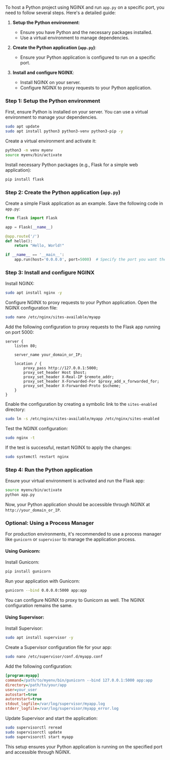 To host a Python project using NGINX and run `app.py` on a specific port, you need to follow several steps. Here's a detailed guide:

1. **Setup the Python environment**:
    - Ensure you have Python and the necessary packages installed.
    - Use a virtual environment to manage dependencies.

2. **Create the Python application (`app.py`)**:
    - Ensure your Python application is configured to run on a specific port.

3. **Install and configure NGINX**:
    - Install NGINX on your server.
    - Configure NGINX to proxy requests to your Python application.

### Step 1: Setup the Python environment

First, ensure Python is installed on your server. You can use a virtual environment to manage your dependencies.

```sh
sudo apt update
sudo apt install python3 python3-venv python3-pip -y
```

Create a virtual environment and activate it:

```sh
python3 -m venv myenv
source myenv/bin/activate
```

Install necessary Python packages (e.g., Flask for a simple web application):

```sh
pip install flask
```

### Step 2: Create the Python application (`app.py`)

Create a simple Flask application as an example. Save the following code in `app.py`:

```python
from flask import Flask

app = Flask(__name__)

@app.route('/')
def hello():
    return "Hello, World!"

if __name__ == '__main__':
    app.run(host='0.0.0.0', port=5000)  # Specify the port you want the app to run on
```

### Step 3: Install and configure NGINX

Install NGINX:

```sh
sudo apt install nginx -y
```

Configure NGINX to proxy requests to your Python application. Open the NGINX configuration file:

```sh
sudo nano /etc/nginx/sites-available/myapp
```

Add the following configuration to proxy requests to the Flask app running on port 5000:

```nginx
server {
    listen 80;

    server_name your_domain_or_IP;

    location / {
        proxy_pass http://127.0.0.1:5000;
        proxy_set_header Host $host;
        proxy_set_header X-Real-IP $remote_addr;
        proxy_set_header X-Forwarded-For $proxy_add_x_forwarded_for;
        proxy_set_header X-Forwarded-Proto $scheme;
    }
}
```

Enable the configuration by creating a symbolic link to the `sites-enabled` directory:

```sh
sudo ln -s /etc/nginx/sites-available/myapp /etc/nginx/sites-enabled
```

Test the NGINX configuration:

```sh
sudo nginx -t
```

If the test is successful, restart NGINX to apply the changes:

```sh
sudo systemctl restart nginx
```

### Step 4: Run the Python application

Ensure your virtual environment is activated and run the Flask app:

```sh
source myenv/bin/activate
python app.py
```

Now, your Python application should be accessible through NGINX at `http://your_domain_or_IP`.

### Optional: Using a Process Manager

For production environments, it's recommended to use a process manager like `gunicorn` or `supervisor` to manage the application process.

#### Using Gunicorn:

Install Gunicorn:

```sh
pip install gunicorn
```

Run your application with Gunicorn:

```sh
gunicorn --bind 0.0.0.0:5000 app:app
```

You can configure NGINX to proxy to Gunicorn as well. The NGINX configuration remains the same.

#### Using Supervisor:

Install Supervisor:

```sh
sudo apt install supervisor -y
```

Create a Supervisor configuration file for your app:

```sh
sudo nano /etc/supervisor/conf.d/myapp.conf
```

Add the following configuration:

```ini
[program:myapp]
command=/path/to/myenv/bin/gunicorn --bind 127.0.0.1:5000 app:app
directory=/path/to/your/app
user=your_user
autostart=true
autorestart=true
stdout_logfile=/var/log/supervisor/myapp.log
stderr_logfile=/var/log/supervisor/myapp_error.log
```

Update Supervisor and start the application:

```sh
sudo supervisorctl reread
sudo supervisorctl update
sudo supervisorctl start myapp
```

This setup ensures your Python application is running on the specified port and accessible through NGINX.
